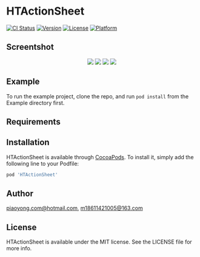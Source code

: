 # HTActionSheet

[![CI Status](https://img.shields.io/travis/piaoyong.com@hotmail.com/HTActionSheet.svg?style=flat)](https://travis-ci.org/piaoyong.com@hotmail.com/HTActionSheet)
[![Version](https://img.shields.io/cocoapods/v/HTActionSheet.svg?style=flat)](https://cocoapods.org/pods/HTActionSheet)
[![License](https://img.shields.io/cocoapods/l/HTActionSheet.svg?style=flat)](https://cocoapods.org/pods/HTActionSheet)
[![Platform](https://img.shields.io/cocoapods/p/HTActionSheet.svg?style=flat)](https://cocoapods.org/pods/HTActionSheet)

## Screentshot
<div align="center">
<img src="https://github.com/Parkyong/HTActionSheet/blob/master/%E5%8D%95%E9%80%89.png">
<img src="https://github.com/Parkyong/HTActionSheet/blob/master/%E5%8F%8C%E9%80%89.png">
<img src="https://github.com/Parkyong/HTActionSheet/blob/master/%E5%A4%9A%E9%80%89.png">
<img src="https://github.com/Parkyong/HTActionSheet/blob/master/%E4%B8%AD%E9%97%B4%E6%98%BE%E7%A4%BA.png">
</div>


## Example

To run the example project, clone the repo, and run `pod install` from the Example directory first.

## Requirements

## Installation

HTActionSheet is available through [CocoaPods](https://cocoapods.org). To install
it, simply add the following line to your Podfile:

```ruby
pod 'HTActionSheet'
```

## Author

piaoyong.com@hotmail.com, m18611421005@163.com

## License

HTActionSheet is available under the MIT license. See the LICENSE file for more info.

